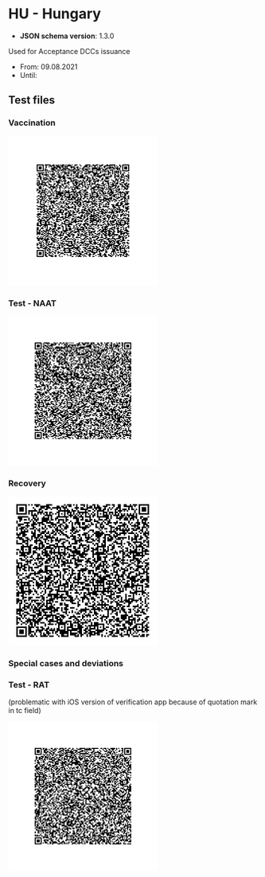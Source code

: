 # HU - Hungary

* **JSON schema version**: 1.3.0

Used for Acceptance DCCs issuance
* From: 09.08.2021
* Until:

## Test files

### Vaccination

![VAC](VAC.png)


### Test - NAAT

![TEST_NAAT](TEST_NAAT.png)


### Recovery

![REC](REC.png)

### Special cases and deviations

### Test - RAT

(problematic with iOS version of verification app because of quotation mark in tc field)

![specialcases/TEST_RAT](specialcases/TEST_RAT.png)
